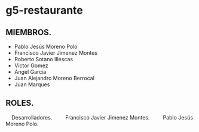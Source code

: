 # g5-restaurante
## MIEMBROS.
- Pablo Jesús Moreno Polo
- Francisco Javier Jimenez Montes
- Roberto Sotano Illescas
- Victor Gomez
- Angel Garcia
- Juan Alejandro Moreno Berrocal
- Juan Marques
## ROLES.
&nbsp;&nbsp;&nbsp;&nbsp;Desarrolladores.
&nbsp;&nbsp;&nbsp;&nbsp;&nbsp;&nbsp;&nbsp;&nbsp;Francisco Javier Jimenez Montes.
&nbsp;&nbsp;&nbsp;&nbsp;&nbsp;&nbsp;&nbsp;&nbsp;Pablo Jesús Moreno Polo.
